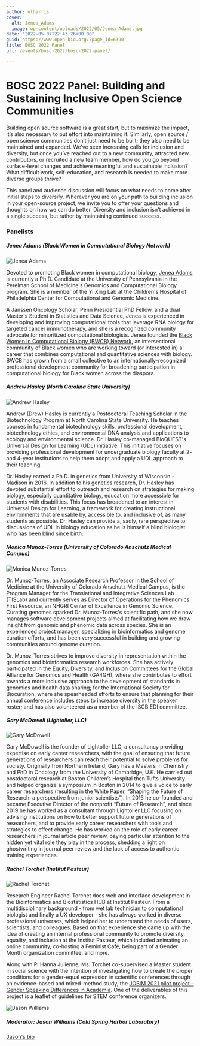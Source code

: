 ```yaml
---
author: nlharris
cover:
  alt: Jenea_Adams
  image: wp-content/uploads/2022/05/Jenea_Adams.jpg
date: "2022-05-07T22:43:26+00:00"
guid: https://www.open-bio.org/?page_id=6390
title: BOSC 2022 Panel
url: /events/bosc-2022/bosc-2022-panel/

---
```

# BOSC 2022 Panel: Building and Sustaining Inclusive Open Science Communities  

Building open source software is a great start, but to maximize the impact, it’s also necessary to put effort into maintaining it. Similarly, open source / open science communities don’t just need to be built; they also need to be maintained and expanded. We’ve seen increasing calls for inclusion and diversity, but once you’ve reached out to a new community, attracted new contributors, or recruited a new team member, how do you go beyond surface-level changes and achieve meaningful and sustainable inclusion? What difficult work, self-education, and research is needed to make more diverse groups thrive?

This panel and audience discussion will focus on what needs to come after initial steps to diversify. Wherever you are on your path to building inclusion in your open-source project, we invite you to offer your questions and thoughts on how we can do better. Diversity and inclusion isn't achieved in a single success, but rather by maintaining continued success.

### Panelists

##### Jenea Adams (Black Women in Computational Biology Network)

![Jenea Adams](wp-content/uploads/2022/05/Jenea_Adams.jpg)

Devoted to promoting Black women in computational biology, [Jenea Adams](https://www.jeneaiadams.com/) is currently a Ph.D. Candidate at the University of Pennsylvania in the Perelman School of Medicine's Genomics and Computational Biology program. She is a member of the Yi Xing Lab at the Children's Hospital of Philadelphia Center for Computational and Genomic Medicine.

A Janssen Oncology Scholar, Penn Presidential PhD Fellow, and a dual Master's Student in Statistics and Data Science, Jenea is experienced in developing and improving computational tools that leverage RNA biology for targeted cancer immunotherapy, and she is a recognized community advocate for minoritized computational biologists. Jenea founded the [Black Women in Computational Biology (BWCB) Network](https://www.blackwomencompbio.org/), an intersectional community of Black women who are working toward (or interested in) a career that combines computational and quantitative sciences with biology. BWCB has grown from a small collective to an internationally-recognized professional development community for broadening participation in computational biology for Black women across the diaspora.

##### Andrew Hasley (North Carolina State University)

![Andrew Hasley](wp-content/uploads/2022/05/Andrew-Halsey.png)

Andrew (Drew) Hasley is currently a Postdoctoral Teaching Scholar in the Biotechnology Program at North Carolina State University. He teaches courses in fundamental biotechnology skills, professional development, biotechnology ethics, and environmental DNA analysis and applications to ecology and environmental science. Dr. Hasley co-managed BioQUEST's Universal Design for Learning (UDL) initiative. This initiative focuses on providing professional development for undergraduate biology faculty at 2- and 4-year institutions to help them adopt and apply a UDL approach to their teaching.

Dr. Hasley earned a Ph.D. in genetics from University of Wisconsin - Madison in 2016. In addition to his genetics research, Dr. Hasley has devoted substantial effort to outreach and research on strategies for making biology, especially quantitative biology, education more accessible for students with disabilities. This focus has broadened to an interest in Universal Design for Learning, a framework for creating instructional environments that are usable by, accessible to, and inclusive of, as many students as possible. Dr. Hasley can provide a, sadly, rare perspective to discussions of UDL in biology education as he is himself a blind biologist who has been blind since birth.

##### Monica Munoz-Torres (University of Colorado Anschutz Medical Campus)

![Monica Munoz-Torres](wp-content/uploads/2022/05/Monica_Munoz-Torres-2.jpeg)

Dr. Munoz-Torres, an Associate Research Professor in the School of Medicine at the University of Colorado Anschutz Medical Campus, is the Program Manager for the Translational and Integrative Sciences Lab (TISLab) and currently serves as Director of Operations for the Phenomics First Resource, an NHGRI Center of Excellence in Genomic Science. Curating genomes sparked Dr. Munoz-Torres's scientific path, and she now manages software development projects aimed at facilitating how we draw insight from genomic and phenomic data across species. She is an experienced project manager, specializing in bioinformatics and genome curation efforts, and has been very successful in building and growing communities around genome curation.

Dr. Munoz-Torres strives to improve diversity in representation within the genomics and bioinformatics research workforces. She has actively participated in the Equity, Diversity, and Inclusion Committees for the Global Alliance for Genomics and Health (GA4GH), where she contributes to effort towards a more inclusive approach to the development of standards in genomics and health data sharing; for the International Society for Biocuration, where she spearheaded efforts to ensure that planning for their annual conference includes steps to increase diversity in the speaker roster; and has also volunteered as a member of the ISCB EDI committee.

##### Gary McDowell (Lightoller, LLC)

![Gary McDowell](wp-content/uploads/2022/05/Gary.png)

Gary McDowell is the founder of Lightoller LLC, a consultancy providing expertise on early career researchers, with the goal of ensuring that future generations of researchers can reach their potential to solve problems for society. Originally from Northern Ireland, Gary has a Masters in Chemistry and PhD in Oncology from the University of Cambridge, U.K. He carried out postdoctoral research at Boston Children’s Hospital then Tufts University and helped organize a symposium in Boston in 2014 to give a voice to early career researchers (resulting in the White Paper, “Shaping the Future of Research: a perspective from junior scientists”). In 2016 he co-founded and became Executive Director of the nonprofit “Future of Research", and since 2019 he has worked as a consultant through Lightoller LLC focusing on advising institutions on how to better support future generations of researchers, and to provide early career researchers with tools and strategies to effect change. He has worked on the role of early career researchers in journal article peer review, paying particular attention to the hidden yet vital role they play in the process, shedding a light on ghostwriting in journal peer review and the lack of access to authentic training experiences.

##### Rachel Torchet (Institut Pasteur)

![Rachel Torchet](wp-content/uploads/2022/05/Rachel-Torchet.jpg)

Research Engineer Rachel Torchet does web and interface development in the Bioinformatics and Biostatistics HUB at Institut Pasteur. From a multidisciplinary background - from wet lab technician to computational biologist and finally a UX developer - she has always worked in diverse professional universes, which helped her to understand the needs of users, scientists, and colleagues. Based on that experience she came up with the idea of creating an internal professional community to promote diversity, equality, and inclusion at the Institut Pasteur, which included animating an online community, co-hosting a Feminist Café, being part of a Gender Month organization committee, and more.

Along with PI Hanna Julienne, Ms. Torchet co-supervised a Master student in social science with the intention of investigating how to create the proper conditions for a gender-equal expression in scientific conferences through an evidence-based and mixed-method study, the [JOBIM 2021 pilot project – Gender Speaking Differences in Academia](https://research.pasteur.fr/en/project/jobim-2021-pilot-project-gender-speaking-differences-in-academia/). One of the deliverables of this project is a leaflet of guidelines for STEM conference organizers.

![Jason Williams](wp-content/uploads/2022/05/Jason-Williams-1.jpeg)

##### **Moderator:** Jason Williams (Cold Spring Harbor Laboratory)

[Jason's bio](/events/bosc-2022/bosc-2022-keynotes/)
